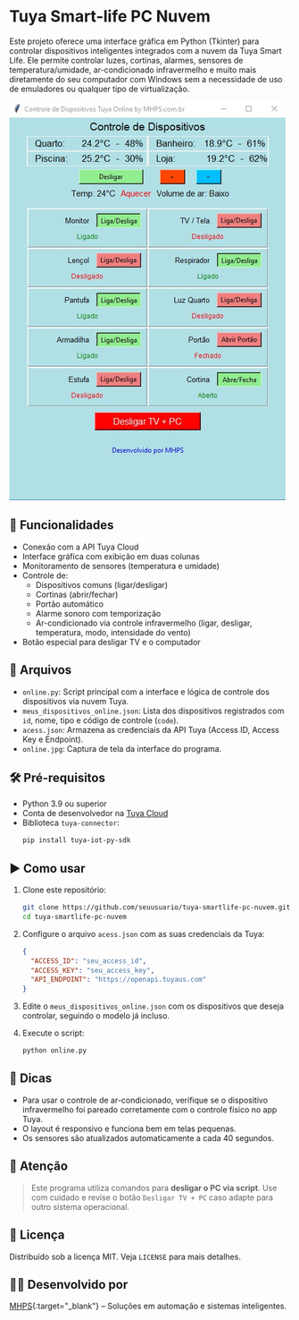 
# Tuya Smart-life PC Nuvem

Este projeto oferece uma interface gráfica em Python (Tkinter) para controlar dispositivos inteligentes integrados com a nuvem da Tuya Smart Life. Ele permite controlar luzes, cortinas, alarmes, sensores de temperatura/umidade, ar-condicionado infravermelho e muito mais diretamente do seu computador com Windows sem a necessidade de uso de emuladores ou qualquer tipo de virtualização.

![Interface](online.jpg)

## 🧩 Funcionalidades

- Conexão com a API Tuya Cloud
- Interface gráfica com exibição em duas colunas
- Monitoramento de sensores (temperatura e umidade)
- Controle de:
  - Dispositivos comuns (ligar/desligar)
  - Cortinas (abrir/fechar)
  - Portão automático
  - Alarme sonoro com temporização
  - Ar-condicionado via controle infravermelho (ligar, desligar, temperatura, modo, intensidade do vento)
- Botão especial para desligar TV e o computador

## 📂 Arquivos

- `online.py`: Script principal com a interface e lógica de controle dos dispositivos via nuvem Tuya.
- `meus_dispositivos_online.json`: Lista dos dispositivos registrados com `id`, nome, tipo e código de controle (`code`).
- `acess.json`: Armazena as credenciais da API Tuya (Access ID, Access Key e Endpoint).
- `online.jpg`: Captura de tela da interface do programa.

## 🛠️ Pré-requisitos

- Python 3.9 ou superior
- Conta de desenvolvedor na [Tuya Cloud](https://iot.tuya.com/cloud/)
- Biblioteca `tuya-connector`:
  ```bash
  pip install tuya-iot-py-sdk
  ```

## ▶️ Como usar

1. Clone este repositório:
   ```bash
   git clone https://github.com/seuusuario/tuya-smartlife-pc-nuvem.git
   cd tuya-smartlife-pc-nuvem
   ```

2. Configure o arquivo `acess.json` com as suas credenciais da Tuya:
   ```json
   {
     "ACCESS_ID": "seu_access_id",
     "ACCESS_KEY": "seu_access_key",
     "API_ENDPOINT": "https://openapi.tuyaus.com"
   }
   ```

3. Edite o `meus_dispositivos_online.json` com os dispositivos que deseja controlar, seguindo o modelo já incluso.

4. Execute o script:
   ```bash
   python online.py
   ```

## 🧠 Dicas

- Para usar o controle de ar-condicionado, verifique se o dispositivo infravermelho foi pareado corretamente com o controle físico no app Tuya.
- O layout é responsivo e funciona bem em telas pequenas.
- Os sensores são atualizados automaticamente a cada 40 segundos.

## 🚨 Atenção

> Este programa utiliza comandos para **desligar o PC via script**. Use com cuidado e revise o botão `Desligar TV + PC` caso adapte para outro sistema operacional.

## 📄 Licença

Distribuído sob a licença MIT. Veja `LICENSE` para mais detalhes.

## 👨‍💻 Desenvolvido por

[MHPS](https://www.mhps.com.br){:target="_blank"} – Soluções em automação e sistemas inteligentes.
